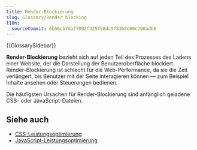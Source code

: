 ```yaml
---
title: Render-Blockierung
slug: Glossary/Render_blocking
l10n:
  sourceCommit: 6b56cb7daf7092f325f98dc9f53b3d80c700adb6
---
```


{{GlossarySidebar}}

**Render-Blockierung** bezieht sich auf jeden Teil des Prozesses des Ladens einer Website, der die Darstellung der Benutzeroberfläche blockiert. Render-Blockierung ist schlecht für die Web-Performance, da sie die Zeit verlängert, bis Benutzer mit der Seite interagieren können — zum Beispiel Inhalte ansehen oder Steuerungen bedienen.

Die häufigsten Ursachen für Render-Blockierung sind anfänglich geladene CSS- oder JavaScript-Dateien.

## Siehe auch

- [CSS-Leistungsoptimierung](/de/docs/Learn/Performance/CSS)
- [JavaScript-Leistungsoptimierung](/de/docs/Learn/Performance/JavaScript)
